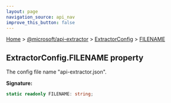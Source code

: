 ```yaml
---
layout: page
navigation_source: api_nav
improve_this_button: false
---
```



[Home](./index.md) &gt; [@microsoft/api-extractor](./api-extractor.md) &gt; [ExtractorConfig](./api-extractor.extractorconfig.md) &gt; [FILENAME](./api-extractor.extractorconfig.filename.md)

## ExtractorConfig.FILENAME property

The config file name "api-extractor.json".

<b>Signature:</b>

```typescript
static readonly FILENAME: string;
```
